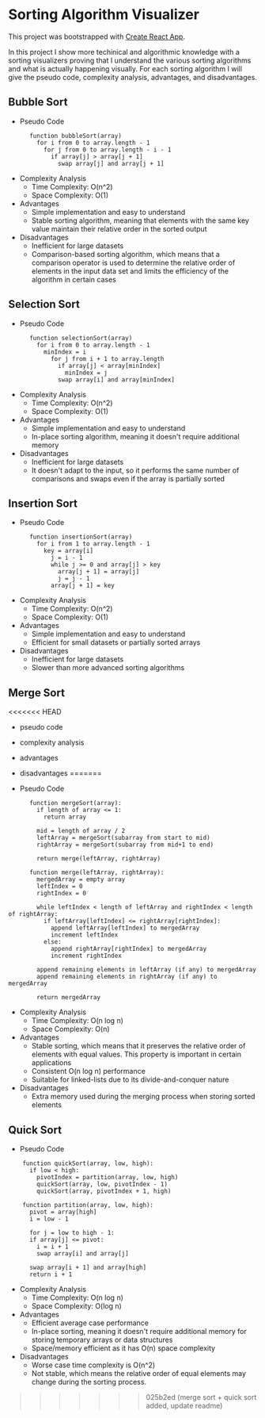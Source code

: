 # Sorting Algorithm Visualizer

This project was bootstrapped with [Create React App](https://github.com/facebook/create-react-app).

In this project I show more techinical and algorithmic knowledge with a sorting visualizers proving that I understand the various sorting algorithms and what is actually happening visually. For each sorting algorithm I will give the pseudo code, complexity analysis, advantages, and disadvantages.

## Bubble Sort

- Pseudo Code

```
      function bubbleSort(array)
        for i from 0 to array.length - 1
          for j from 0 to array.length - i - 1
            if array[j] > array[j + 1]
              swap array[j] and array[j + 1]
```

- Complexity Analysis
  - Time Complexity: O(n^2)
  - Space Complexity: O(1)
- Advantages
  - Simple implementation and easy to understand
  - Stable sorting algorithm, meaning that elements with the same key value maintain their relative order in the sorted output
- Disadvantages
  - Inefficient for large datasets
  - Comparison-based sorting algorithm, which means that a comparison operator is used to determine the relative order of elements in the input data set and limits the efficiency of the algorithm in certain cases

## Selection Sort

- Pseudo Code

```
      function selectionSort(array)
        for i from 0 to array.length - 1
          minIndex = i
            for j from i + 1 to array.length
              if array[j] < array[minIndex]
                minIndex = j
              swap array[i] and array[minIndex]

```

- Complexity Analysis
  - Time Complexity: O(n^2)
  - Space Complexity: O(1)
- Advantages
  - Simple implementation and easy to understand
  - In-place sorting algorithm, meaning it doesn't require additional memory
- Disadvantages
  - Inefficient for large datasets
  - It doesn't adapt to the input, so it performs the same number of comparisons and swaps even if the array is partially sorted

## Insertion Sort

- Pseudo Code

```
      function insertionSort(array)
        for i from 1 to array.length - 1
          key = array[i]
            j = i - 1
            while j >= 0 and array[j] > key
              array[j + 1] = array[j]
              j = j - 1
            array[j + 1] = key
```

- Complexity Analysis
  - Time Complexity: O(n^2)
  - Space Complexity: O(1)
- Advantages
  - Simple implementation and easy to understand
  - Efficient for small datasets or partially sorted arrays
- Disadvantages
  - Inefficient for large datasets
  - Slower than more advanced sorting algorithms

## Merge Sort
<<<<<<< HEAD
- pseudo code
- complexity analysis
- advantages
- disadvantages
=======

- Pseudo Code

```
      function mergeSort(array):
        if length of array <= 1:
          return array

        mid = length of array / 2
        leftArray = mergeSort(subarray from start to mid)
        rightArray = mergeSort(subarray from mid+1 to end)

        return merge(leftArray, rightArray)

      function merge(leftArray, rightArray):
        mergedArray = empty array
        leftIndex = 0
        rightIndex = 0

        while leftIndex < length of leftArray and rightIndex < length of rightArray:
          if leftArray[leftIndex] <= rightArray[rightIndex]:
            append leftArray[leftIndex] to mergedArray
            increment leftIndex
          else:
            append rightArray[rightIndex] to mergedArray
            increment rightIndex

        append remaining elements in leftArray (if any) to mergedArray
        append remaining elements in rightArray (if any) to mergedArray

        return mergedArray
```

- Complexity Analysis
  - Time Complexity: O(n log n)
  - Space Complexity: O(n)
- Advantages
  - Stable sorting, which means that it preserves the relative order of elements with equal values. This property is important in certain applications
  - Consistent O(n log n) performance
  - Suitable for linked-lists due to its divide-and-conquer nature
- Disadvantages
  - Extra memory used during the merging process when storing sorted elements

## Quick Sort

- Pseudo Code

```
    function quickSort(array, low, high):
      if low < high:
        pivotIndex = partition(array, low, high)
        quickSort(array, low, pivotIndex - 1)
        quickSort(array, pivotIndex + 1, high)

    function partition(array, low, high):
      pivot = array[high]
      i = low - 1

      for j = low to high - 1:
      if array[j] <= pivot:
        i = i + 1
        swap array[i] and array[j]

      swap array[i + 1] and array[high]
      return i + 1
```

- Complexity Analysis
  - Time Complexity: O(n log n)
  - Space Complexity: O(log n)
- Advantages
  - Efficient average case performance
  - In-place sorting, meaning it doesn't require additional memory for storing temporary arrays or data structures
  - Space/memory efficient as it has O(n) space complexity
- Disadvantages
  - Worse case time complexity is O(n^2)
  - Not stable, which means the relative order of equal elements may change during the sorting process.
>>>>>>> 025b2ed (merge sort + quick sort added, update readme)
